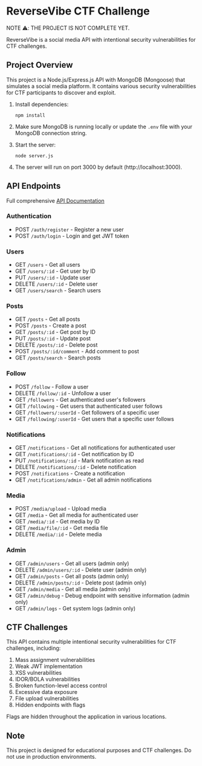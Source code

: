 # ReverseVibe CTF Challenge

NOTE ⚠️: THE PROJECT IS NOT COMPLETE YET.

ReverseVibe is a social media API with intentional security vulnerabilities for CTF challenges.

## Project Overview

This project is a Node.js/Express.js API with MongoDB (Mongoose) that simulates a social media platform. It contains various security vulnerabilities for CTF participants to discover and exploit. 


1. Install dependencies:
   ```
   npm install
   ```

2. Make sure MongoDB is running locally or update the `.env` file with your MongoDB connection string.

3. Start the server:
   ```
   node server.js
   ```

4. The server will run on port 3000 by default (http://localhost:3000).

## API Endpoints
Full comprehensive [API Documentation](./API_DOCUMENTATION.md)

### Authentication
- POST `/auth/register` - Register a new user
- POST `/auth/login` - Login and get JWT token

### Users
- GET `/users` - Get all users
- GET `/users/:id` - Get user by ID
- PUT `/users/:id` - Update user
- DELETE `/users/:id` - Delete user
- GET `/users/search` - Search users

### Posts
- GET `/posts` - Get all posts
- POST `/posts` - Create a post
- GET `/posts/:id` - Get post by ID
- PUT `/posts/:id` - Update post
- DELETE `/posts/:id` - Delete post
- POST `/posts/:id/comment` - Add comment to post
- GET `/posts/search` - Search posts

### Follow
- POST `/follow` - Follow a user
- DELETE `/follow/:id` - Unfollow a user
- GET `/followers` - Get authenticated user's followers
- GET `/following` - Get users that authenticated user follows
- GET `/followers/:userId` - Get followers of a specific user
- GET `/following/:userId` - Get users that a specific user follows

### Notifications
- GET `/notifications` - Get all notifications for authenticated user
- GET `/notifications/:id` - Get notification by ID
- PUT `/notifications/:id` - Mark notification as read
- DELETE `/notifications/:id` - Delete notification
- POST `/notifications` - Create a notification
- GET `/notifications/admin` - Get all admin notifications

### Media
- POST `/media/upload` - Upload media
- GET `/media` - Get all media for authenticated user
- GET `/media/:id` - Get media by ID
- GET `/media/file/:id` - Get media file
- DELETE `/media/:id` - Delete media

### Admin
- GET `/admin/users` - Get all users (admin only)
- DELETE `/admin/users/:id` - Delete user (admin only)
- GET `/admin/posts` - Get all posts (admin only)
- DELETE `/admin/posts/:id` - Delete post (admin only)
- GET `/admin/media` - Get all media (admin only)
- GET `/admin/debug` - Debug endpoint with sensitive information (admin only)
- GET `/admin/logs` - Get system logs (admin only)

## CTF Challenges

This API contains multiple intentional security vulnerabilities for CTF challenges, including:

1. Mass assignment vulnerabilities
2. Weak JWT implementation
3. XSS vulnerabilities
4. IDOR/BOLA vulnerabilities
5. Broken function-level access control
6. Excessive data exposure
7. File upload vulnerabilities
8. Hidden endpoints with flags

Flags are hidden throughout the application in various locations.

## Note

This project is designed for educational purposes and CTF challenges. Do not use in production environments.
